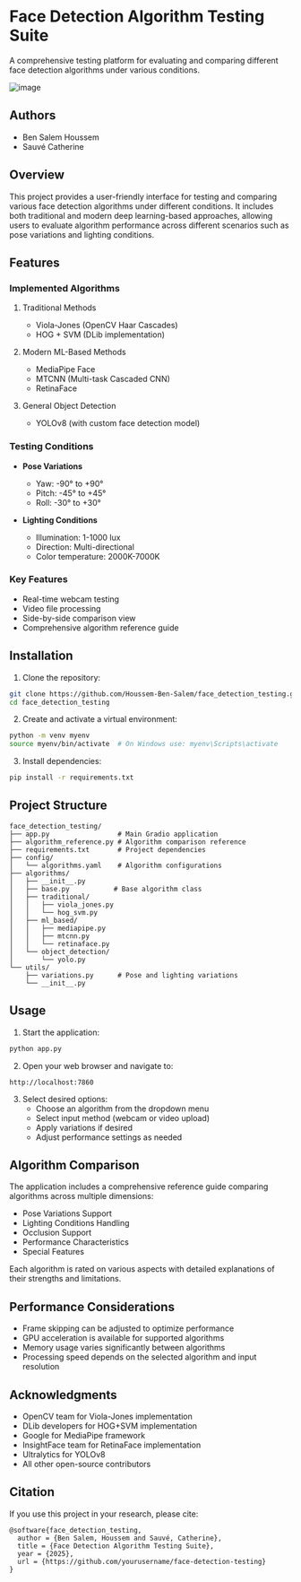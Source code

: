 # Face Detection Algorithm Testing Suite

A comprehensive testing platform for evaluating and comparing different face detection algorithms under various conditions.

![image](https://github.com/user-attachments/assets/7fb16a19-2f04-4c38-8859-8fbffb8de0f0)

## Authors
- Ben Salem Houssem
- Sauvé Catherine

## Overview

This project provides a user-friendly interface for testing and comparing various face detection algorithms under different conditions. It includes both traditional and modern deep learning-based approaches, allowing users to evaluate algorithm performance across different scenarios such as pose variations and lighting conditions.

## Features

### Implemented Algorithms
1. Traditional Methods
   - Viola-Jones (OpenCV Haar Cascades)
   - HOG + SVM (DLib implementation)

2. Modern ML-Based Methods
   - MediaPipe Face
   - MTCNN (Multi-task Cascaded CNN)
   - RetinaFace

3. General Object Detection
   - YOLOv8 (with custom face detection model)

### Testing Conditions
- **Pose Variations**
  - Yaw: -90° to +90°
  - Pitch: -45° to +45°
  - Roll: -30° to +30°

- **Lighting Conditions**
  - Illumination: 1-1000 lux
  - Direction: Multi-directional
  - Color temperature: 2000K-7000K

### Key Features
- Real-time webcam testing
- Video file processing
- Side-by-side comparison view
- Comprehensive algorithm reference guide

## Installation

1. Clone the repository:
```bash
git clone https://github.com/Houssem-Ben-Salem/face_detection_testing.git
cd face_detection_testing
```

2. Create and activate a virtual environment:
```bash
python -m venv myenv
source myenv/bin/activate  # On Windows use: myenv\Scripts\activate
```

3. Install dependencies:
```bash
pip install -r requirements.txt
```

## Project Structure
```
face_detection_testing/
├── app.py                 # Main Gradio application
├── algorithm_reference.py # Algorithm comparison reference
├── requirements.txt       # Project dependencies
├── config/
│   └── algorithms.yaml    # Algorithm configurations
├── algorithms/
│   ├── __init__.py
│   ├── base.py           # Base algorithm class
│   ├── traditional/
│   │   ├── viola_jones.py
│   │   └── hog_svm.py
│   ├── ml_based/
│   │   ├── mediapipe.py
│   │   ├── mtcnn.py
│   │   └── retinaface.py
│   └── object_detection/
│       └── yolo.py
└── utils/
    ├── variations.py      # Pose and lighting variations
    └── __init__.py
```

## Usage

1. Start the application:
```bash
python app.py
```

2. Open your web browser and navigate to:
```
http://localhost:7860
```

3. Select desired options:
   - Choose an algorithm from the dropdown menu
   - Select input method (webcam or video upload)
   - Apply variations if desired
   - Adjust performance settings as needed

## Algorithm Comparison

The application includes a comprehensive reference guide comparing algorithms across multiple dimensions:
- Pose Variations Support
- Lighting Conditions Handling
- Occlusion Support
- Performance Characteristics
- Special Features

Each algorithm is rated on various aspects with detailed explanations of their strengths and limitations.

## Performance Considerations

- Frame skipping can be adjusted to optimize performance
- GPU acceleration is available for supported algorithms
- Memory usage varies significantly between algorithms
- Processing speed depends on the selected algorithm and input resolution

## Acknowledgments

- OpenCV team for Viola-Jones implementation
- DLib developers for HOG+SVM implementation
- Google for MediaPipe framework
- InsightFace team for RetinaFace implementation
- Ultralytics for YOLOv8
- All other open-source contributors

## Citation

If you use this project in your research, please cite:
```
@software{face_detection_testing,
  author = {Ben Salem, Houssem and Sauvé, Catherine},
  title = {Face Detection Algorithm Testing Suite},
  year = {2025},
  url = {https://github.com/yourusername/face-detection-testing}
}
```
